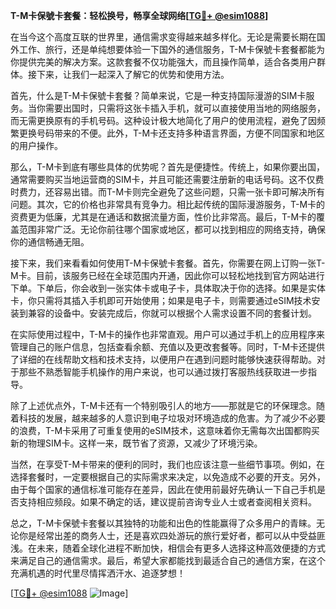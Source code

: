 **T-M卡保號卡套餐：轻松换号，畅享全球网络[[TG💪+ @esim1088](https://t.me/s/esim1088)]**

在当今这个高度互联的世界里，通信需求变得越来越多样化。无论是需要长期在国外工作、旅行，还是单纯想要体验一下国外的通信服务，T-M卡保號卡套餐都能为你提供完美的解决方案。这款套餐不仅功能强大，而且操作简单，适合各类用户群体。接下来，让我们一起深入了解它的优势和使用方法。

首先，什么是T-M卡保號卡套餐？简单来说，它是一种支持国际漫游的SIM卡服务。当你需要出国时，只需将这张卡插入手机，就可以直接使用当地的网络服务，而无需更换原有的手机号码。这种设计极大地简化了用户的使用流程，避免了因频繁更换号码带来的不便。此外，T-M卡还支持多种语言界面，方便不同国家和地区的用户操作。

那么，T-M卡到底有哪些具体的优势呢？首先是便捷性。传统上，如果你要出国，通常需要购买当地运营商的SIM卡，并且可能还需要注册新的电话号码。这不仅费时费力，还容易出错。而T-M卡则完全避免了这些问题，只需一张卡即可解决所有问题。其次，它的价格也非常具有竞争力。相比起传统的国际漫游服务，T-M卡的资费更为低廉，尤其是在通话和数据流量方面，性价比非常高。最后，T-M卡的覆盖范围非常广泛。无论你前往哪个国家或地区，都可以找到相应的网络支持，确保你的通信畅通无阻。

接下来，我们来看看如何使用T-M卡保號卡套餐。首先，你需要在网上订购一张T-M卡。目前，该服务已经在全球范围内开通，因此你可以轻松地找到官方网站进行下单。下单后，你会收到一张实体卡或电子卡，具体取决于你的选择。如果是实体卡，你只需将其插入手机即可开始使用；如果是电子卡，则需要通过eSIM技术安装到兼容的设备中。安装完成后，你就可以根据个人需求设置不同的套餐计划。

在实际使用过程中，T-M卡的操作也非常直观。用户可以通过手机上的应用程序来管理自己的账户信息，包括查看余额、充值以及更改套餐等。同时，T-M卡还提供了详细的在线帮助文档和技术支持，以便用户在遇到问题时能够快速获得帮助。对于那些不熟悉智能手机操作的用户来说，也可以通过拨打客服热线获取进一步指导。

除了上述优点外，T-M卡还有一个特别吸引人的地方——那就是它的环保理念。随着科技的发展，越来越多的人意识到电子垃圾对环境造成的危害。为了减少不必要的浪费，T-M卡采用了可重复使用的eSIM技术，这意味着你无需每次出国都购买新的物理SIM卡。这样一来，既节省了资源，又减少了环境污染。

当然，在享受T-M卡带来的便利的同时，我们也应该注意一些细节事项。例如，在选择套餐时，一定要根据自己的实际需求来决定，以免造成不必要的开支。另外，由于每个国家的通信标准可能存在差异，因此在使用前最好先确认一下自己手机是否支持相应频段。如果不确定的话，建议提前咨询专业人士或者查阅相关资料。

总之，T-M卡保號卡套餐以其独特的功能和出色的性能赢得了众多用户的青睐。无论你是经常出差的商务人士，还是喜欢四处游玩的旅行爱好者，都可以从中受益匪浅。在未来，随着全球化进程不断加快，相信会有更多人选择这种高效便捷的方式来满足自己的通信需求。最后，希望大家都能找到最适合自己的通信方案，在这个充满机遇的时代里尽情挥洒汗水、追逐梦想！

[[TG💪+ @esim1088](https://t.me/s/esim1088) ![Image](https://i.postimg.cc/4NQfJmqS/Snipaste-2025-05-13-00-14-12.png)]